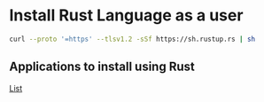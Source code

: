 # Install Rust Language as a user

```bash 
curl --proto '=https' --tlsv1.2 -sSf https://sh.rustup.rs | sh
```

## Applications to install using Rust 

[List](../rust_terminal/README.md)

